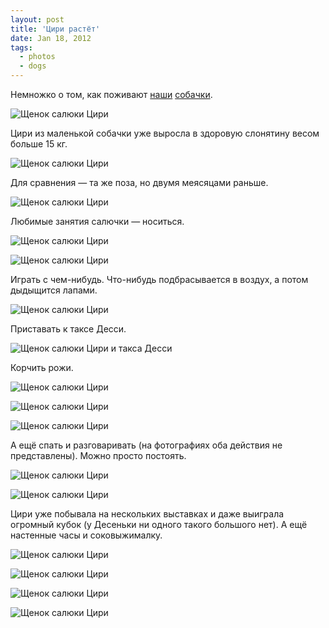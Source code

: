 ```yaml
---
layout: post
title: 'Цири растёт'
date: Jan 18, 2012
tags:
  - photos
  - dogs
---
```


Немножко о том, как поживают [наши](http://birdwatcher.ru/albums/dachshund/) [собачки](http://birdwatcher.ru/albums/saluki/).

![Щенок салюки Цири](photo://1224)

<!--more-->

Цири из маленькой собачки уже выросла в здоровую слонятину весом больше 15 кг.

![Щенок салюки Цири](photo://948)

Для сравнения — та же поза, но двумя меясяцами раньше.

![Щенок салюки Цири](photo://943)

Любимые занятия салючки — носиться.

![Щенок салюки Цири](photo://951)

![Щенок салюки Цири](photo://952)

Играть с чем-нибудь. Что-нибудь подбрасывается в воздух, а потом дыдыщится лапами.

![Щенок салюки Цири](upload://2012-01-04-5D-7450-Artem-Sapegin.jpg)

Приставать к таксе Десси.

![Щенок салюки Цири и такса Десси](upload://2012-01-09-5D-7623-Artem-Sapegin.jpg)

Корчить рожи.

![Щенок салюки Цири](photo://1222)

![Щенок салюки Цири](photo://1223)

![Щенок салюки Цири](photo://1226)

А ещё спать и разговаривать (на фотографиях оба действия не представлены). Можно просто постоять.

![Щенок салюки Цири](upload://2012-01-09-5D-7631-Artem-Sapegin.jpg)

![Щенок салюки Цири](photo://950)

Цири уже побывала на нескольких выставках и даже выиграла огромный кубок (у Десеньки ни одного такого большого нет). А ещё настенные часы и соковыжималку.

![Щенок салюки Цири](upload://2011-11-20-5D-6932-Artem-Sapegin.jpg)

![Щенок салюки Цири](upload://2011-11-20-5D-6888-Artem-Sapegin.jpg)

![Щенок салюки Цири](upload://2011-12-24-5D-7142-Artem-Sapegin.jpg)

![Щенок салюки Цири](upload://2011-12-24-5D-7169-Artem-Sapegin.jpg)
